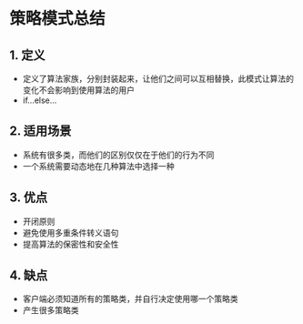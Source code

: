# 策略模式总结



## 1. 定义

- 定义了算法家族，分别封装起来，让他们之间可以互相替换，此模式让算法的变化不会影响到使用算法的用户
- if...else...

## 2. 适用场景

- 系统有很多类，而他们的区别仅仅在于他们的行为不同
- 一个系统需要动态地在几种算法中选择一种

## 3. 优点

- 开闭原则
- 避免使用多重条件转义语句
- 提高算法的保密性和安全性

## 4. 缺点

- 客户端必须知道所有的策略类，并自行决定使用哪一个策略类
- 产生很多策略类